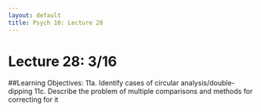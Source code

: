 ```yaml
---
layout: default
title: Psych 10: Lecture 28
---
```

# Lecture 28: 3/16

##Learning Objectives:
11a. Identify cases of circular analysis/double-dipping
11c. Describe the problem of multiple comparisons and methods for correcting for it


